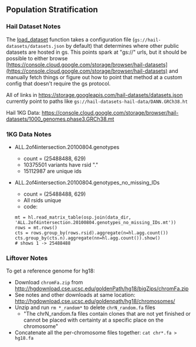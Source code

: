 ## Population Stratification


### Hail Dataset Notes

The [load_dataset](https://hail.is/docs/0.2/experimental/index.html#hail.experimental.load_dataset) function takes a configuration file (```gs://hail-datasets/datasets.json``` by default) that determines where other public datasets are hosted in gs.  This points spark at "gs://" urls, but it should be 
possible to either browse [https://console.cloud.google.com/storage/browser/hail-datasets](https://console.cloud.google.com/storage/browser/hail-datasets)
and manually fetch things or figure out how to point that method at a custom config that doesn't require the gs protocol.

All of links in https://storage.googleapis.com/hail-datasets/datasets.json currently point to paths like ```gs://hail-datasets-hail-data/DANN.GRCh38.ht```

Hail 1KG Data: https://console.cloud.google.com/storage/browser/hail-datasets/1000_genomes.phase3.GRCh38.mt

### 1KG Data Notes

- ALL.2of4intersection.20100804.genotypes
    - count = (25488488, 629)
    - 10375501 variants have rsid "."
    - 15112987 are unique ids

- ALL.2of4intersection.20100804.genotypes_no_missing_IDs
    - count = (25488488, 629)
    - All rsids unique
    - code:
    ```
    mt = hl.read_matrix_table(osp.join(data_dir, 'ALL.2of4intersection.20100804.genotypes_no_missing_IDs.mt'))
    rows = mt.rows()
    cts = rows.group_by(rows.rsid).aggregate(n=hl.agg.count())
    cts.group_by(cts.n).aggregate(nn=hl.agg.count()).show()
    # shows 1 -> 25488488
    ```
    
### Liftover Notes

To get a reference genome for hg18:

- Download ```chromFa.zip``` from http://hgdownload.cse.ucsc.edu/goldenPath/hg18/bigZips/chromFa.zip
- See notes and other downloads at same location: http://hgdownload.cse.ucsc.edu/goldenpath/hg18/chromosomes/
- Unzip and run ```rm *_random*``` to delete ```chrN_random.fa``` files
    - "The chrN_random.fa files contain clones that are not yet finished or cannot be placed with certainty at a specific place on the chromosome"
- Concatenate all the per-chromosome files together: ```cat chr*.fa > hg18.fa```